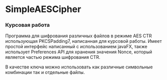 # SimpleAESCipher

### Курсовая работа

Программа для шифрования различных файлов в режиме AES CTR использующая PKCSPadding7, написанная для курсовой работы.
Имеет простой интерфейс написанный с использованием javaFX, также использует Preferences API для хранения значения Nonce,
который является частью режима шифрования CTR.

В качестве ключа можно использовать как различные символьные комбинации так и отдельные файлы.

